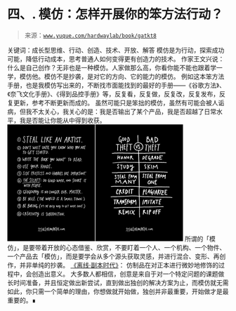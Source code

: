 # 四、\. 模仿：怎样开展你的笨方法行动？

> 来源：[`www.yuque.com/hardwaylab/book/gatkt8`](https://www.yuque.com/hardwaylab/book/gatkt8)

<ne-quote id="ueaab88e6" data-lake-id="ueaab88e6"><ne-p id="ua5caf559" data-lake-id="ua5caf559" ne-alignment="justify"><ne-text id="u16adaf0c">关键词：成长型思维、行动、创造、技术、开放、解答</ne-text></ne-p></ne-quote> <ne-p id="609d93629958084bca0d059a259d257a" data-lake-id="609d93629958084bca0d059a259d257a" ne-alignment="justify"><ne-text id="u4a554f69">模仿是为行动，探索成功可能，降低行动成本，思考普通人如何变得更有创造力的技术。</ne-text></ne-p> <ne-p id="u6773d253" data-lake-id="u6773d253" ne-alignment="justify"><ne-text id="uf06f2dde">作家王文兴说：</ne-text></ne-p> <ne-quote id="u2e6e1898" data-lake-id="u2e6e1898"><ne-p id="ufcbed138" data-lake-id="ufcbed138" ne-alignment="justify"><ne-text id="u95897654">什么是自己创作？无非也是一种模仿。人家做那么高，你看你能不能也跟着学一学，模仿他。模仿不是抄袭，是对它的方向、它的能力的模仿。</ne-text></ne-p></ne-quote> <ne-p id="20eb8ed4f2a5af12cac1e89b2f2d451a" data-lake-id="20eb8ed4f2a5af12cac1e89b2f2d451a" ne-alignment="justify"><ne-text id="uc73bd424">例如这本笨方法手册，也是我模仿写出来的，不断找市面能找到的最好的手册——《谷歌方法》、《奈飞文化手册》、《得到品控手册》等，反复看，反复做，反复改，反复发布，反复更新，参考不断更新而成的。</ne-text></ne-p> <ne-p id="u9e78f3d2" data-lake-id="u9e78f3d2" ne-alignment="justify"><ne-text id="uca0b7259">虽然可能只是笨拙的模仿，虽然有可能会被人诟病，但我不太关心，我关心的是：我是否输出了某个产品，我是否超越了日常水平，我是否能让你能从中得到收获。</ne-text></ne-p> <ne-p id="d4b30aff9aa0db484ef7cbfd5832da51" data-lake-id="d4b30aff9aa0db484ef7cbfd5832da51" ne-alignment="justify"><ne-card data-card-name="image" data-card-type="inline" id="L7y2d" data-event-boundary="card">![](img/154696793b0244faf8bf4d62987df876.png)  <ne-p id="u42202d94" data-lake-id="u42202d94" ne-alignment="justify"><ne-text id="u5aaa9451">所谓的「模仿」，是要带着开放的心态借鉴、欣赏，不要盯着一个人、一个机构、一个物件、一个产品去「模仿」，而是要学会从多个源头获取灵感，并进行混合、变形、再创作，并非单纯的抄袭。</ne-text></ne-p> <ne-p id="ube5d79e1" data-lake-id="ube5d79e1" ne-alignment="justify">[<ne-text id="u986954db">《离线·副本时代》</ne-text>](https://the-offline.com/2021/07/22/abc-03/)<ne-text id="ua2663b31">：</ne-text></ne-p> <ne-quote id="u19ffff25" data-lake-id="u19ffff25"><ne-p id="u28a0ec02" data-lake-id="u28a0ec02" ne-alignment="justify"><ne-text id="u0750ca1c">仿制品在对正本进行微妙地修饰的过程中，会创造出意义。</ne-text></ne-p></ne-quote> <ne-p id="u689d4207" data-lake-id="u689d4207" ne-alignment="justify"><ne-text id="u28769fcc">大多数人都相信，创意是来自于对一个特定问题的课题做长时间准备，并且恒定做出新尝试，直到做出独创的解决方案为止，而模仿就无需如此，你只需一个简单的理由，你想做就开始做，</ne-text><ne-text id="u526ff4b4">独创并非最重要，开始做才是最重要的。∎</ne-text></ne-p></ne-card></ne-p>